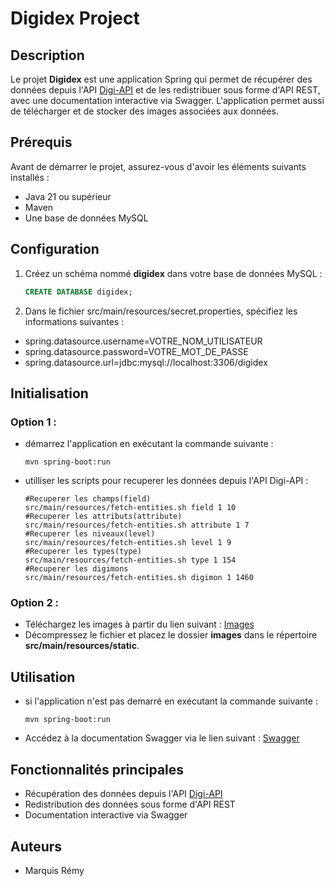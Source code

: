 # Digidex Project

## Description

Le projet **Digidex** est une application Spring qui permet de récupérer des données depuis
l'API [Digi-API](https://digi-api.com) et de les redistribuer sous forme d'API REST, avec une documentation interactive
via Swagger. L'application permet aussi de télécharger et de stocker des images associées aux données.

## Prérequis

Avant de démarrer le projet, assurez-vous d'avoir les éléments suivants installés :

- Java 21 ou supérieur
- Maven
- Une base de données MySQL

## Configuration

1. Créez un schéma nommé **digidex** dans votre base de données MySQL :
   ```sql
   CREATE DATABASE digidex;

2. Dans le fichier src/main/resources/secret.properties, spécifiez les informations suivantes :

- spring.datasource.username=VOTRE_NOM_UTILISATEUR
- spring.datasource.password=VOTRE_MOT_DE_PASSE
- spring.datasource.url=jdbc:mysql://localhost:3306/digidex

## Initialisation

### Option 1 :

- démarrez l'application en exécutant la commande suivante :
  ```shell
  mvn spring-boot:run
  ```
- utilliser les scripts pour recuperer les données depuis l'API Digi-API :
  ```shell
  #Recuperer les champs(field)
  src/main/resources/fetch-entities.sh field 1 10
  #Recuperer les attributs(attribute)
  src/main/resources/fetch-entities.sh attribute 1 7
  #Recuperer les niveaux(level)
  src/main/resources/fetch-entities.sh level 1 9
  #Recuperer les types(type)
  src/main/resources/fetch-entities.sh type 1 154
  #Recuperer les digimons
  src/main/resources/fetch-entities.sh digimon 1 1460
  ```

### Option 2 :

- Téléchargez les images à partir du lien suivant :
  [Images](https://onedrive.live.com/?redeem=aHR0cHM6Ly8xZHJ2Lm1zL3UvYy8xMTZiMzljNjkxNTczOGI5L0VhY2FTRE1yMnJkT2hEZFJjSVdXengwQkR3UXd6R0NkenNVZ3FxR1NYZXRseEE%5FZT1IQnFxME4&cid=116B39C6915738B9&id=116B39C6915738B9%21s33481aa7da2b4eb7843751708596cf1d&parId=root&o=OneUp)
- Décompressez le fichier et placez le dossier **images** dans le répertoire **src/main/resources/static**.

## Utilisation

- si l'application n'est pas demarré en exécutant la commande suivante :
  ```shell
  mvn spring-boot:run
  ```
- Accédez à la documentation Swagger via le lien suivant :
  [Swagger](http://localhost:8080/swagger-ui.html)

## Fonctionnalités principales

- Récupération des données depuis l'API [Digi-API](https://digi-api.com)
- Redistribution des données sous forme d'API REST
- Documentation interactive via Swagger

## Auteurs

- Marquis Rémy 